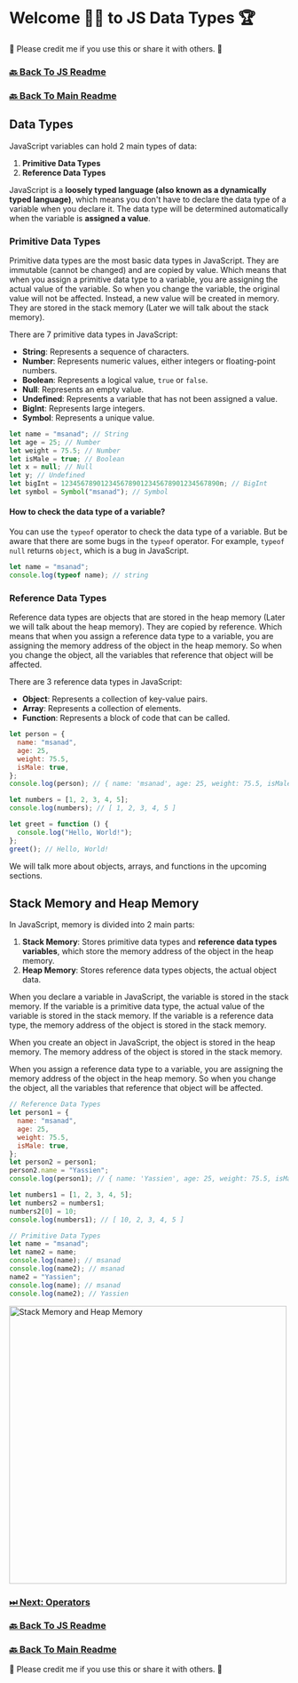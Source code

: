 # Welcome 🙋‍♂️ to JS Data Types 🏆

🙏 Please credit me if you use this or share it with others. 🙏

### [🔙 Back To JS Readme](./js.md)

### [🔙 Back To Main Readme](../../../README.md)

## Data Types

JavaScript variables can hold 2 main types of data:

1. **Primitive Data Types**
2. **Reference Data Types**

JavaScript is a **loosely typed language (also known as a dynamically typed language)**, which means you don't have to declare the data type of a variable when you declare it. The data type will be determined automatically when the variable is **assigned a value**.

### Primitive Data Types

Primitive data types are the most basic data types in JavaScript. They are immutable (cannot be changed) and are copied by value. Which means that when you assign a primitive data type to a variable, you are assigning the actual value of the variable. So when you change the variable, the original value will not be affected. Instead, a new value will be created in memory. They are stored in the stack memory (Later we will talk about the stack memory).

There are 7 primitive data types in JavaScript:

- **String**: Represents a sequence of characters.
- **Number**: Represents numeric values, either integers or floating-point numbers.
- **Boolean**: Represents a logical value, `true` or `false`.
- **Null**: Represents an empty value.
- **Undefined**: Represents a variable that has not been assigned a value.
- **BigInt**: Represents large integers.
- **Symbol**: Represents a unique value.

```javascript
let name = "msanad"; // String
let age = 25; // Number
let weight = 75.5; // Number
let isMale = true; // Boolean
let x = null; // Null
let y; // Undefined
let bigInt = 1234567890123456789012345678901234567890n; // BigInt
let symbol = Symbol("msanad"); // Symbol
```

#### How to check the data type of a variable?

You can use the `typeof` operator to check the data type of a variable. But be aware that there are some bugs in the `typeof` operator. For example, `typeof null` returns `object`, which is a bug in JavaScript.

```javascript
let name = "msanad";
console.log(typeof name); // string
```

### Reference Data Types

Reference data types are objects that are stored in the heap memory (Later we will talk about the heap memory). They are copied by reference. Which means that when you assign a reference data type to a variable, you are assigning the memory address of the object in the heap memory. So when you change the object, all the variables that reference that object will be affected.

There are 3 reference data types in JavaScript:

- **Object**: Represents a collection of key-value pairs.
- **Array**: Represents a collection of elements.
- **Function**: Represents a block of code that can be called.

```javascript
let person = {
  name: "msanad",
  age: 25,
  weight: 75.5,
  isMale: true,
};
console.log(person); // { name: 'msanad', age: 25, weight: 75.5, isMale: true }

let numbers = [1, 2, 3, 4, 5];
console.log(numbers); // [ 1, 2, 3, 4, 5 ]

let greet = function () {
  console.log("Hello, World!");
};
greet(); // Hello, World!
```

We will talk more about objects, arrays, and functions in the upcoming sections.

## Stack Memory and Heap Memory

In JavaScript, memory is divided into 2 main parts:

1. **Stack Memory**: Stores primitive data types and **reference data types variables**, which store the memory address of the object in the heap memory.
2. **Heap Memory**: Stores reference data types objects, the actual object data.

When you declare a variable in JavaScript, the variable is stored in the stack memory. If the variable is a primitive data type, the actual value of the variable is stored in the stack memory. If the variable is a reference data type, the memory address of the object is stored in the stack memory.

When you create an object in JavaScript, the object is stored in the heap memory. The memory address of the object is stored in the stack memory.

When you assign a reference data type to a variable, you are assigning the memory address of the object in the heap memory. So when you change the object, all the variables that reference that object will be affected.

```javascript
// Reference Data Types
let person1 = {
  name: "msanad",
  age: 25,
  weight: 75.5,
  isMale: true,
};
let person2 = person1;
person2.name = "Yassien";
console.log(person1); // { name: 'Yassien', age: 25, weight: 75.5, isMale: true }

let numbers1 = [1, 2, 3, 4, 5];
let numbers2 = numbers1;
numbers2[0] = 10;
console.log(numbers1); // [ 10, 2, 3, 4, 5 ]

// Primitive Data Types
let name = "msanad";
let name2 = name;
console.log(name); // msanad
console.log(name2); // msanad
name2 = "Yassien";
console.log(name); // msanad
console.log(name2); // Yassien
```

<img src="https://felixgerschau.com/static/b452488bd7eeac0405c48f164da6280d/5a190/stack-heap-pointers.png" alt="Stack Memory and Heap Memory" width="500"/>


### [ ⏭ Next: Operators](./04_operators.md)

### [🔙 Back To JS Readme](./js.md)

### [🔙 Back To Main Readme](../../../README.md)

🙏 Please credit me if you use this or share it with others. 🙏

